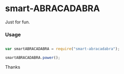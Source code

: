 # smart-ABRACADABRA

Just for fun.

### Usage  
```javascript

var smartABRACADABRA = require("smart-abracadabra");

smartABRACADABRA.power();

```  
  
Thanks  
